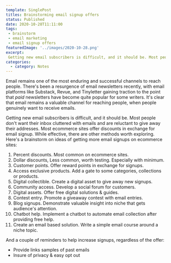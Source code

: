 ```yaml
---
template: SinglePost
titles: Brainstorming email signup offers
status: Published
date: 2020-10-28T11:11:00
tags:
 - brainstorm
 - email marketing
 - email signup offers
featuredImage: '../images/2020-10-28.png'
excerpt:
 Getting new email subscribers is difficult, and it should be. Most people don't want their inbox cluttered with emails and are reluctant to give away their addresses. Most ecommerce sites offer discounts in exchange for email signup. While effective, there are other methods worth exploring. Here's a brainstorm on ideas of getting more email signups on ecommerce sites
categories:
  - category: Notes
---
```

Email remains one of the most enduring and successful channels to reach people. There's been a resurgence of email newsletters recently, with email platforms like Substack, Revue, and Tinyletter gaining traction to the point that _paid_ newsletters have become quite popular for some writers. It's clear that email remains a valuable channel for reaching people, when people genuinely want to receive emails.

Getting new email subscribers is difficult, and it should be. Most people don't want their inbox cluttered with emails and are reluctant to give away their addresses. Most ecommerce sites offer discounts in exchange for email signup. While effective, there are other methods worth exploring. Here's a brainstorm on ideas of getting more email signups on ecommerce sites:

1. Percent discounts. Most common on ecommerce sites.
2. Dollar discounts, Less common, worth testing. Especially with minimum.
3. Customer points. Offer reward points in exchange for signups.
4. Access exclusive products. Add a gate to some categories, collections or products.
5. Digital collectible. Create a digital asset to give away new signups.
6. Community access. Develop a social forum for customers.
7. Digital assets. Offer free digital solutions & guides.
8. Contest entry. Promote a giveaway contest with email entries.
9. Blog signups. Demonstrate valuable insight into niche that gets audience's attention.
10. Chatbot help. Implement a chatbot to automate email collection after providing free help.
11. Create an email based solution. Write a simple email course around a niche topic.  


And a couple of reminders to help increase signups, regardless of the offer:
- Provide links samples of past emails
- Insure of privacy & easy opt out
